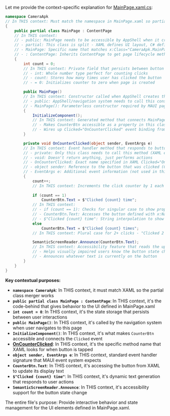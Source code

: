 Let me provide the context-specific explanation for [MainPage.xaml.cs](cci:7://file:///c:/Users/Parth/Desktop/2025/Personl/MAUIAPP/CameraApk/MainPage.xaml.cs:0:0-0:0):

```csharp
namespace CameraApk
// In THIS context: Must match the namespace in MainPage.xaml so partial class can be merged
{
    public partial class MainPage : ContentPage
    // In THIS context:
    // - public: MainPage needs to be accessible by AppShell when it creates DataTemplate
    // - partial: This class is split - XAML defines UI layout, C# defines behavior/logic
    // - MainPage: Specific name that matches x:Class="CameraApk.MainPage" in XAML
    // - : ContentPage: Inherits ContentPage to get page lifecycle methods and UI capabilities
    {
        int count = 0;
        // In THIS context: Private field that persists between button clicks
        // - int: Whole number type perfect for counting clicks
        // - count: Stores how many times user has clicked the button
        // - = 0: Initializes counter to zero when page is created

        public MainPage()
        // In THIS context: Constructor called when AppShell creates this page instance
        // - public: AppShell/navigation system needs to call this constructor
        // - MainPage(): Parameterless constructor required by MAUI page creation
        {
            InitializeComponent();
            // In THIS context: Generated method that connects MainPage.xaml UI to this C# class
            // - Makes CounterBtn accessible as a property in this class
            // - Wires up Clicked="OnCounterClicked" event binding from XAML
        }

        private void OnCounterClicked(object sender, EventArgs e)
        // In THIS context: Event handler method that responds to button clicks
        // - private: Only this class needs to call this method (XAML event system calls it)
        // - void: Doesn't return anything, just performs actions
        // - OnCounterClicked: Exact name specified in XAML Clicked="OnCounterClicked"
        // - object sender: Reference to the button that was clicked (CounterBtn)
        // - EventArgs e: Additional event information (not used in this simple case)
        {
            count++;
            // In THIS context: Increments the click counter by 1 each time button is pressed
            
            if (count == 1)
                CounterBtn.Text = $"Clicked {count} time";
            // In THIS context: 
            // - if (count == 1): Checks for singular case to show proper grammar
            // - CounterBtn.Text: Accesses the button defined with x:Name="CounterBtn" in XAML
            // - $"Clicked {count} time": String interpolation to show "Clicked 1 time"
            else
                CounterBtn.Text = $"Clicked {count} times";
            // In THIS context: Plural case for 2+ clicks - "Clicked 2 times", "Clicked 3 times", etc.

            SemanticScreenReader.Announce(CounterBtn.Text);
            // In THIS context: Accessibility feature that reads the updated button text aloud
            // - Helps visually impaired users know the button state changed
            // - Announces whatever text is currently on the button
        }
    }
}
```

**Key contextual purposes:**

- **`namespace CameraApk`**: In THIS context, it must match XAML so the partial class merger works
- **`public partial class MainPage : ContentPage`**: In THIS context, it's the code-behind that gives behavior to the UI defined in MainPage.xaml
- **`int count = 0`**: In THIS context, it's the state storage that persists between user interactions
- **`public MainPage()`**: In THIS context, it's called by the navigation system when user navigates to this page
- **`InitializeComponent()`**: In THIS context, it's what makes `CounterBtn` accessible and connects the `Clicked` event
- **[OnCounterClicked](cci:1://file:///c:/Users/Parth/Desktop/2025/Personl/MAUIAPP/CameraApk/MainPage.xaml.cs:11:8-21:9)**: In THIS context, it's the specific method name that XAML looks for when button is tapped
- **`object sender, EventArgs e`**: In THIS context, standard event handler signature that MAUI event system expects
- **`CounterBtn.Text`**: In THIS context, it's accessing the button from XAML to update its display text
- **`$"Clicked {count} time"`**: In THIS context, it's dynamic text generation that responds to user actions
- **`SemanticScreenReader.Announce`**: In THIS context, it's accessibility support for the button state change

The entire file's purpose: Provide interactive behavior and state management for the UI elements defined in MainPage.xaml.